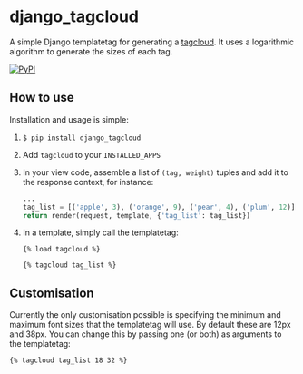 # django_tagcloud

A simple Django templatetag for generating a [tagcloud](https://en.wikipedia.org/wiki/Tag_cloud). It uses a logarithmic algorithm to generate the sizes of each tag.

[![PyPI](https://img.shields.io/pypi/v/django_tagcloud.svg)](https://pypi.python.org/pypi/django_tagcloud)

## How to use

Installation and usage is simple:

1. `$ pip install django_tagcloud`

2. Add `tagcloud` to your `INSTALLED_APPS`

3. In your view code, assemble a list of `(tag, weight)` tuples and add it to the response context, for instance:

   ```python
   ...
   tag_list = [('apple', 3), ('orange', 9), ('pear', 4), ('plum', 12)]
   return render(request, template, {'tag_list': tag_list})
   ```

4. In a template, simply call the templatetag:

   ```django
   {% load tagcloud %}

   {% tagcloud tag_list %}
   ```

## Customisation

Currently the only customisation possible is specifying the minimum and maximum
font sizes that the templatetag will use. By default these are 12px and 38px.
You can change this by passing one (or both) as arguments to the templatetag:

```django
{% tagcloud tag_list 18 32 %}
```
